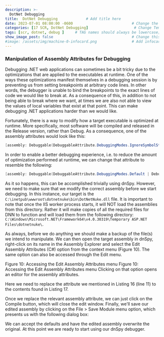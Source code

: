 ```yaml
---
description: >-
  DotNet Debugging
title:  DotNet Debugging             # Add title here
date: 2023-07-01 08:00:00 -0600                           # Change the date to match completion date
categories: [17 SCR, DotNet Debugging]                     # Change Templates to Writeup
tags: [scr, dotnet, debug ]     # TAG names should always be lowercase; replace template with writeup, and add relevant tags
show_image_post: false                                    # Change this to true
#image: /assets/img/machine-0-infocard.png                # Add infocard image here for post preview image
---
```


### Manipulation of Assembly Attributes for Debugging
Debugging .NET web applications can sometimes be a bit tricky due to the optimizations that are applied to the executables at runtime. One of the ways these optimizations manifest themselves in a debugging session is by preventing us from setting breakpoints at arbitrary code lines. In other words, the debugger is unable to bind the breakpoints to the exact lines of code we would like to break at. As a consequence of this, in addition to not being able to break where we want, at times we are also not able to view the values of local variables that exist at that point. This can make debugging .NET applications harder than we would like.

Fortunately, there is a way to modify how a target executable is optimized at runtime. More specifically, most software will be compiled and released in the Release version, rather than Debug. As a consequence, one of the assembly attributes would look like this:
```powershell
[assembly: Debuggable(DebuggableAttribute.DebuggingModes.IgnoreSymbolStoreSequencePoints)]
```

In order to enable a better debugging experience, i.e. to reduce the amount of optimization performed at runtime, we can change that attribute to resemble the following:

```powershell
[assembly: Debuggable(DebuggableAttribute.DebuggingModes.Default | DebuggableAttribute.DebuggingModes.DisableOptimizations | DebuggableAttribute.DebuggingModes.IgnoreSymbolStoreSequencePoints | DebuggableAttribute.DebuggingModes.EnableEditAndContinue)]
```

As it so happens, this can be accomplished trivially using dnSpy. However, we need to make sure that we modify the correct assembly before we start debugging. In this instance, our target is the `C:\inetpub\wwwroot\dotnetnuke\bin\DotNetNuke.dll` file. It is important to note that once the IIS worker process starts, it will NOT load the assemblies from this directory. Rather it will make copies of all the required files for DNN to function and will load them from the following directory: `C:\Windows\Microsoft.NET\Framework64\v4.0.30319\Temporary ASP.NET Files\dotnetnuke\`.

As always, before we do anything we should make a backup of the file(s) we intend to manipulate. We can then open the target assembly in dnSpy, right-click on its name in the Assembly Explorer and select the Edit Assembly Attributes (C#) option from the context menu (Figure 10). The same option can also be accessed through the Edit menu.

Figure 10: Accessing the Edit Assembly Attributes menu
Figure 10: Accessing the Edit Assembly Attributes menu
Clicking on that option opens an editor for the assembly attributes.

Here we need to replace the attribute we mentioned in Listing 16 (line 11) to the contents found in Listing 17.

Once we replace the relevant assembly attribute, we can just click on the Compile button, which will close the edit window. Finally, we'll save our edited assembly by clicking on the File > Save Module menu option, which presents us with the following dialog box:

We can accept the defaults and have the edited assembly overwrite the original. At this point we are ready to start using our dnSpy debugger.
